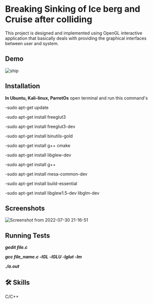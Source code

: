 
# Breaking Sinking of Ice berg and Cruise after colliding

This project is designed and implemented using OpenGL interactive application that basically deals with providing the graphical interfaces between user and system.


## Demo

![ship](https://user-images.githubusercontent.com/107365081/211511183-98867097-24be-42fe-b50a-a6bba0193ad3.gif)


## Installation

**In Ubuntu, Kali-linux, ParrotOs** 
open terminal and run this command's

-sudo apt-get update

-sudo apt-get install freeglut3

-sudo apt-get install freeglut3-dev

-sudo apt-get install binutils-gold

-sudo apt-get install g++ cmake

-sudo apt-get install libglew-dev

-sudo apt-get install g++

-sudo apt-get install mesa-common-dev

-sudo apt-get install build-essential

-sudo apt-get install libglew1.5-dev libglm-dev

    
## Screenshots

![Screenshot from 2022-07-30 21-16-51](https://user-images.githubusercontent.com/107365081/211511362-84f13474-e83f-46bf-9c82-fe64130b1fe1.png)


## Running Tests

***gedit file.c***

***gcc file_name.c -lGL -lGLU -lglut -lm***

***./a.out***


## 🛠 Skills
C/C++


